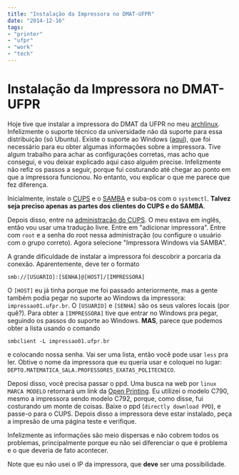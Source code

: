 ```yaml
---
title: "Instalação da Impressora no DMAT-UFPR"
date: "2014-12-16"
tags:
- "printer"
- "ufpr"
- "work"
- "tech"
---
```


# Instalação da Impressora no DMAT-UFPR

Hoje tive que instalar a impressora do DMAT da UFPR no meu
[archlinux](https://www.archlinux.org/). Infelizmente o suporte técnico da
universidade não dá suporte para essa distribuição (só Ubuntu).
Existe o suporte ao Windows
([aqui](http://www.cce.ufpr.br/portal/suporte-a-impressao/)),
que foi necessário para eu obter algumas informações sobre a impressora.
Tive algum trabalho para achar as configurações corretas, mas acho que consegui,
e vou deixar explicado aqui caso alguém precise.
Infelizmente não refiz os passos a seguir, porque fui costurando até chegar ao
ponto em que a impressora funcionou. No entanto, vou explicar o que me parece
que fez diferença.

Inicialmente, instale o [CUPS](https://wiki.archlinux.org/index.php/CUPS) e o
[SAMBA](https://wiki.archlinux.org/index.php/Samba) e suba-os com o `systemctl`.
__Talvez seja preciso apenas as partes dos clientes do CUPS e do SAMBA__.

Depois disso, entre na [administração do CUPS](http://localhost:631).
O meu estava em inglês, então vou usar uma tradução livre.
Entre em "adicionar impressora". Entre com `root` e a senha do root nessa
administração (ou configure o usuário com o grupo correto).
Agora selecione "Impressora Windows via SAMBA".

A grande dificuldade de instalar a impressora foi descobrir a porcaria da
conexão. Aparentemente, deve ter o formato

```
smb://[USUARIO]:[SENHA]@[HOST]/[IMPRESSORA]
```

O `[HOST]` eu já tinha porque me foi passado anteriormente, mas a gente também
podia pegar no suporte ao Windows da impressora: `impressao01.ufpr.br`.
O `[USUARIO]` e `[SENHA]` são os seus valores locais (por quê?).
Para obter a `[IMPRESSORA]` tive que entrar no Windows pra pegar, seguindo os
passos do suporte ao Windows. **MAS**, parece que podemos obter a lista usando o
comando

```
smbclient -L impressao01.ufpr.br
```

e colocando nossa senha. Vai ser uma lista, então você pode usar `less` pra ler.
Obtive o nome da impressora que eu queria usar e coloquei no lugar:
`DEPTO.MATEMATICA_SALA.PROFESSORES_EXATAS_POLITECNICO`.

Deposi disso, você precisa passar o ppd. Uma busca na web por `linux MARCA
MODELO` retornará um link da [Open Printing](http://www.openprinting.org).
Eu utilizei o modelo C790, mesmo a impressora sendo modelo C792, porque, como
disse, fui costurando um monte de coisas. Baixe o ppd (`directly download PPD`),
e passe-o para o CUPS. Depois disso a impressora deve estar instalado, peça a
impresão de uma página teste e verifique.

Infelizmente as informações são meio dispersas e não cobrem todos os problemas,
principalmente porque eu não sei diferenciar o que é problema e o que deveria de
fato acontecer.

Note que eu não usei o IP da impressora, que **deve** ser uma possibilidade.
